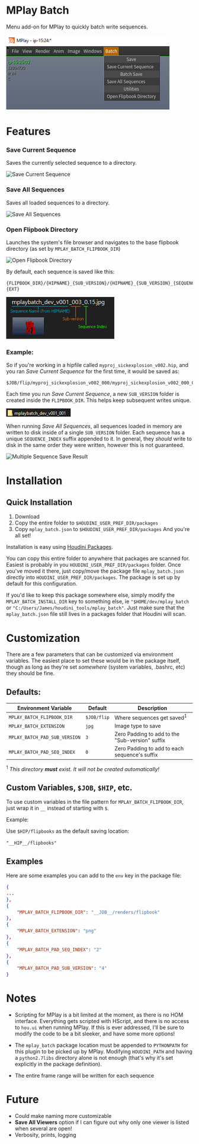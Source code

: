 # MPlay Batch

Menu add-on for MPlay to quickly batch write sequences.

![MPlay Batch Menu](/assets/menu.png)

# Features
### Save Current Sequence

Saves the currently selected sequence to a directory.

![Save Current Sequence](/assets/save_current_repeat.gif)

### Save All Sequences

Saves all loaded sequences to a directory.

![Save All Sequences](/assets/save_all.gif)

### Open Flipbook Directory

Launches the system's file browser and navigates to the base flipbook directory (as set by `MPLAY_BATCH_FLIPBOOK_DIR`)

![Open Flipbook Directory](/assets/open_flipbook_dir.gif)

By default, each sequence is saved like this:

```
{FLIPBOOK_DIR}/{HIPNAME}_{SUB_VERSION}/{HIPNAME}_{SUB_VERSION}_{SEQUENCE_INDEX}.$F.{EXT}
```

![Naming Breakdown](/assets/name_breakdown.png)

### Example:

So if you're working in a hipfile called `myproj_sickexplosion_v002.hip`, and you ran _Save Current Sequence_ for the first time, it would be saved as:

```
$JOB/flip/myproj_sickexplosion_v002_000/myproj_sickexplosion_v002_000_0.$F.jpg
```

Each time you run _Save Current Sequence_, a new `SUB_VERSION` folder is created inside the `FLIPBOOK_DIR`. This helps keep subsequent writes unique.

![New Sub-Version Directory](/assets/new_sub_version.png)

When running _Save All Sequences_, all sequences loaded in memory are written to disk inside of a single `SUB_VERSION` folder. Each sequence has a unique `SEQUENCE_INDEX` suffix appended to it. In general, they _should_ write to disk in the same order they were written, however this is not guaranteed.

![Multiple Sequence Save Result](/assets/multi_sequence.png)



# Installation

## Quick Installation
1. Download
2. Copy the entire folder to `$HOUDINI_USER_PREF_DIR/packages`
3. Copy `mplay_batch.json` to `$HOUDINI_USER_PREF_DIR/packages`
   And you're all set!

Installation is easy using [Houdini Packages](link).

You can copy this entire folder to anywhere that packages are scanned for. Easiest is probably in you `HOUDINI_USER_PREF_DIR/packages` folder. Once you've moved it there, just copy/move the package file `mplay_batch.json` directly into `HOUDINI_USER_PREF_DIR/packages`. The package is set up by default for this configuration.

If you'd like to keep this package somewhere else, simply modify the `MPLAY_BATCH_INSTALL_DIR` key to something else, ie `"$HOME/dev/mplay_batch` or `"C:/Users/James/houdini_tools/mplay_batch"`. Just make sure that the `mplay_batch.json` file still lives in a packages folder that Houdini will scan.


# Customization

There are a few parameters that can be customized via environment variables. The easiest place to set these would be in the package itself, though as long as they're set _somewhere_ (system variables, .bashrc, etc) they should be fine.

## Defaults:

|Environment Variable           |Default    |Description                                        |
|-------------------------------|-----------|---------------------------------------------------|
|`MPLAY_BATCH_FLIPBOOK_DIR`     |`$JOB/flip`|Where sequences get saved<sup>1</sup>             |
|`MPLAY_BATCH_EXTENSION`        |`jpg`      |Image type to save                                |
|`MPLAY_BATCH_PAD_SUB_VERSION`  |`3`        |Zero Padding to add to the "Sub-version" suffix   |
|`MPLAY_BATCH_PAD_SEQ_INDEX`    |`0`        |Zero Padding to add to each sequence's suffix     |

<sup>1</sup> *This directory __must__ exist. It will not be created automatically!*

## Custom Variables, `$JOB`, `$HIP`, etc.

To use custom variables in the file pattern for `MPLAY_BATCH_FLIPBOOK_DIR`, just wrap it in `__` instead of starting with `$`.

Example:

Use `$HIP/flipbooks` as the default saving location:

`"__HIP__/flipbooks"`


## Examples

Here are some examples you can add to the `env` key in the package file:

```json
{
...
},
{
	"MPLAY_BATCH_FLIPBOOK_DIR": "__JOB__/renders/flipbook"
},
{
	"MPLAY_BATCH_EXTENSION": "png"
},
{
	"MPLAY_BATCH_PAD_SEQ_INDEX": "2"
},
{
	"MPLAY_BATCH_PAD_SUB_VERSION": "4"
}
```

# Notes

* Scripting for MPlay is a bit limited at the moment, as there is no HOM interface. Everything gets scripted with HScript, and there is no access to `hou.ui` when running MPlay. If this is ever addressed, I'll be sure to modify the code to be a bit sleeker, and have some more options!

* The `mplay_batch` package location must be appended to `PYTHONPATH` for this plugin to be picked up by MPlay. Modifying `HOUDINI_PATH` and having a `python2.7libs` directory alone is not enough (that's why it's set explicitly in the package definition).

* The entire frame range will be written for each sequence

# Future

* Could make naming more customizable
* __Save All Viewers__ option if I can figure out why only one viewer is listed when several are open!
* Verbosity, prints, logging
